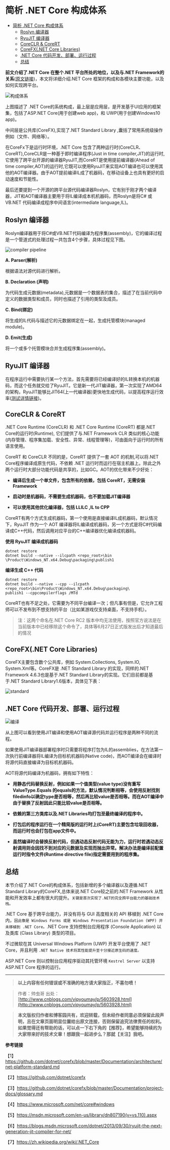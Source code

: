 # 简析 .NET Core 构成体系

<!-- TOC depthFrom:1 depthTo:6 withLinks:1 updateOnSave:1 orderedList:0 -->

- [简析 .NET Core 构成体系](#简析-net-core-构成体系)
	- [Roslyn 编译器](#roslyn-编译器)
	- [RyuJIT 编译器](#ryujit-编译器)
	- [CoreCLR & CoreRT](#coreclr-corert)
	- [CoreFX(.NET Core Libraries)](#corefxnet-core-libraries)
	- [.NET Core 代码开发、部署、运行过程](#net-core-代码开发部署运行过程)
	- [总结](#总结)

<!-- /TOC -->


**前文介绍了.NET Core 在整个.NET 平台所处的地位，以及与.NET Framework的关系**([原文链接](http://www.cnblogs.com/vipyoumay/p/5603928.html))，本文将详细介绍.NET Core 框架的构成和各模块主要功能，以及如何实现跨平台。

![构成体系](http://qiniu.xdpie.com/7016f04d0ddfacd104e1f43a703b0f39.png?imageView2/2/w/700)

上图描述了 .NET Core的系统构成，最上层是应用层，是开发基于UI应用的框架集，包括了ASP.NET Core(用于创建web app)，和 UWP(用于创建Windows10 app)。

中间层是公共库(CoreFX),实现了.NET Standard Library ,囊括了常用系统级操作例如（文件、网络等）。

在CoreFx下是运行时环境，.NET Core 包含了两种运行时(CoreCLR、CoreRT),CoreCLR是一种基于即时编译程序(Just in time compiler,JIT)的运行时,它使用了跨平台开源的编译器RyuJIT,而CoreRT是使用提前编译器(Ahead of time compiler,AOT)的运行时,它既可以使用RyuJIT来实现AOT编译也可以使用其他的AOT编译器。由于AOT提前编译IL成了机器码，在移动设备上也具有更好的启动速度和节能性。

最后还要提到一个开源的跨平台源代码编译器Roslyn，它有别于刚才两个编译器，JIT和AOT编译器主要用于将IL编译成本机机器码，而Roslyn是将C# 或 VB.NET 代码编译成程序中间语言(intermediate language,IL)。

## Roslyn 编译器
Roslyn编译器用于将C#或VB.NET代码编译为程序集(assembly)，它的编译过程是一个管道式的处理过程一共包含4个步骤，具体过程见下图。

![compiler pipeline](http://qiniu.xdpie.com/67c85d7cd5052d62769327d5ba605df3.png?imageView2/2/w/700)


**A. Parser(解析)**

根据语法对源代码进行解析。

**B. Declaration (声明)**

为代码生成元数据(metadata),元数据是一个数据表的集合，描述了在当前代码中定义的数据类型和成员，同时也描述了引用的类型及成员。

**C. Bind(绑定)**

将生成的IL代码与描述它的元数据绑定在一起，生成托管模块(managed module)。

**D. Emit(生成)**

将一个或多个托管模块合并生成程序集(assembly)。

## RyuJIT 编译器
在程序运行中需要执行某一个方法，首先需要将已经编译好的IL转换本机的机器码，而这个任务就交给了RyuJIT。它是新一代JIT编译器，第一次实现了AMD64的架构，RyuJIT能够比JIT64(上一代编译器)更快地生成代码，以提高程序运行效率([测试详情链接](测试详情链接))。

## CoreCLR & CoreRT
.NET Core Runtime (CoreCLR) 和 .NET Core Runtime (CoreRT) 都是.NET Core的运行时(Runtime),
它们提供了与.NET Framework CLR 类似的核心功能(内存管理、程序集加载、安全性、异常、线程管理等)，可由面向于运行时的所有语言使用。

CoreRT 和 CoreCLR 不同的是，CoreRT 提供了一套
AOT 的机制,可以将.NET Core程序编译成原生代码，不依赖 .NET 运行时而运行在宿主机器上。除此之外两个运行时大部分功能代码是共享的，比如GC。AOT的优化带来不少好处：

* **编译后生成一个单文件，包含所有的依赖，包括 CoreRT，无需安装Framework**

* **启动时是机器码，不需要生成机器码，也不要加载JIT编译器**

* **可以使用其他优化编译器，包括 LLILC ,IL to CPP**

CoreRT有两个方式生成机器码，第一个使用是直接编译IL成机器码，默认情况下，RyuJIT 作为一个 AOT 编译器将IL编译成机器码，另一个方式是将C#代码编译成C++代码，然后调用对应平台的C++编译器优化编译成机器码。

**使用 RyuJIT 编译成机器码**

```
dotnet restore
dotnet build --native --ilcpath <repo_root>\bin
\Product\Windows_NT.x64.Debug\packaging\publish1
```

**编译生成 C++ 代码**

```
dotnet restore
dotnet build --native --cpp --ilcpath <repo_root>\bin\Product\Windows_NT.x64.Debug\packaging\
publish1 --cppcompilerflags /MTd

```

CoreRT也有不足之处，它需要为不同平台编译一次；但凡事有但是，它允许工程师可以不发布到不想支持的平台（比如某游戏仅支持桌面，不支持手机）。

>注：这两个命名在.NET Core RC2 版本中均无法使用，按照官方说法是在当前版本中已经移除这个命令了，具体等6月27日正式版发出后才知道最后的情况

## CoreFX(.NET Core Libraries)
CoreFX主要包含数个公共库，例如  System.Collections, System.IO, System.Xml等。CoreFX是 .NET Standard Library 的实现，同样的.NET Framework 4.6.3也是基于.NET Standard Library的实现。它们目前都是基于.NET Standard Library1.6版本，具体见下表：

![standard](http://qiniu.xdpie.com/897d9d5723e96c5091dbc79c1e0d40a4.png?imageView2/2/w/700)

## .NET Core 代码开发、部署、运行过程

![编译](http://qiniu.xdpie.com/659f625a96dab1d1a4084e29e9d10a31.png?imageView2/2/w/700)

从上图可以看到使用JIT编译和使用AOT编译源代码并运行程序是两种不同的流程。

如果使用JIT编译器部署程序时只需要将程序打包为IL的assemblies，在方法第一次执行前编译器将IL编译为目标机机器码(Native code)，而AOT编译会在编译时将源代码直接编译为目标机机器码。

AOT将源代码编译为机器码，拥有如下特性：

* **用静态代码替换反射，例如如果一个值类型(value type)没有重写 ValueType.Equals 的equals的方法，默认情况判断相等，会使用反射找到filedinfo以确定type是否相等，然后再比较value是否相等。而在AOT编译中由于替换了反射因此只能比较value是否相等。**

* **依赖的第三方类库以及.NET Libraries均打包至最终编译的程序中。**

* **打包后的程序运行在一个精简版的运行时上(CoreRT)主要包含垃圾回收器，而运行时也会打包在app文件中。**

* **虽然编译时会替换反射代码，但遇动态反射代码无能为力，运行时若遇动态反射调用则会因找不到对应的元数据及实现而抛出异常。解决办法是编译前配置运行时指令文件(Runtime directive file)指定需要用到的程序集。**

## 总结

本节介绍了.NET Core的构成体系，包括新增的多个编译器以及遵循.NET Standard Library的CoreFX,总体来说.NET Core较之前的.NET Framework 从性能和开发效率上都有很大的提升。`关键是首次实现了.NET的完全跨平台能力的基础技术栈。`

.NET Core 基于跨平台能力，并没有将与 GUI 高度相关的 API 移植到 .NET Core 内，`因此像是 Windows Forms 或是 Windows Presentation Foundation (WPF) 并未移植到 .NET Core。`.NET Core 支持控制台应用程序 (Console Application) 以及类库 (Class Library) 类型的项目。

不过微软在其 Universal Windows Platform (UWP) 开发平台使用了 .NET Core，并且利用 `.NET Native 技术将其性能提升至十分接近原生码的速度。`

ASP.NET Core 则以控制台应用程序驱动其托管环境 `Kestrel Server` 以支持 ASP.NET Core 程序的运行。


----


> **以上内容有任何错误或不准确的地方请大家指正，不喜勿喷！**

> 作者：帅虫哥 出处： [http://www.cnblogs.com/vipyoumay/p/5603928.html](http://www.cnblogs.com/vipyoumay/p/5603928.html)

> **本文版权归作者和博客园共有，欢迎转载，但未经作者同意必须保留此段声明，且在文章页面明显位置给出原文连接，否则保留追究法律责任的权利。如果觉得还有帮助的话，可以点一下右下角的【推荐】，希望能够持续的为大家带来好的技术文章！想跟我一起进步么？那就【关注】我吧。**



**参考链接**

【1】https://github.com/dotnet/corefx/blob/master/Documentation/architecture/net-platform-standard.md

【2】https://github.com/dotnet/corefx

【3】https://github.com/dotnet/corefx/blob/master/Documentation/project-docs/glossary.md

【4】https://www.microsoft.com/net/core#windows

【5】https://msdn.microsoft.com/en-us/library/dn807190(v=vs.110).aspx

【6】https://blogs.msdn.microsoft.com/dotnet/2013/09/30/ryujit-the-next-generation-jit-compiler-for-net/

【7】https://zh.wikipedia.org/wiki/.NET_Core
